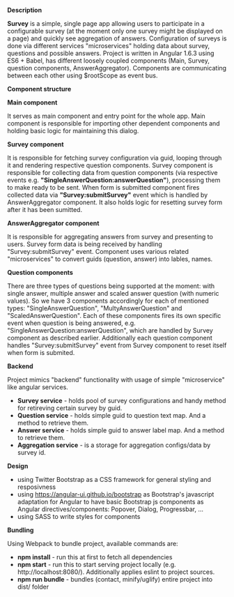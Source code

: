 **Description**

**Survey** is a simple, single page app allowing users to participate in a configurable survey (at the moment only one survey might be displayed on a page)
and quickly see aggregation of answers. Configuration of surveys is done via different services "microservices" holding data about survey, questions and possible answers.
Project is written in Angular 1.6.3 using ES6 + Babel, has different loosely coupled components (Main, Survey, question components, AnswerAggregator).
Components are communicating between each other using $rootScope as event bus.


**Component structure**

**Main component**

It serves as main component and entry point for the whole app. Main component is responsible for
importing other dependent components and holding basic logic for maintaining this dialog.

**Survey component**

It is responsible for fetching survey configuration via guid, looping through it and
rendering respective question components. Survey component is responsible for collecting data from
question components (via respective events e.g. **"SingleAnswerQuestion:answerQuestion"**),
processing them to make ready to be sent. When form is submitted component fires collected data via 
**"Survey:submitSurvey"** event which is handled by AnswerAggregator component.
It also holds logic for resetting survey form after it has been sumitted.

**AnswerAggregator component**

It is responsible for aggregating answers from survey and presenting to users. Survey form data is being received by handling
"Survey:submitSurvey" event. Component uses various related "microservices" to convert guids (question, answer) into lables, names.

**Question components**

There are three types of questions being supported at the moment: with single answer, multiple answer and
scaled answer question (with numeric values). So we have 3 components accordingly for each of mentioned types:
"SingleAnswerQuestion", "MultyAnswerQuestion" and "ScaledAnswerQuestion". Each of these components fires its own specific
event when question is being answered, e.g. "SingleAnswerQuestion:answerQuestion", which are handled by Survey component as
described earlier. Additionally each question component handles "Survey:submitSurvey" event from Survey component to reset itself
when form is submited.


**Backend**

Project mimics "backend" functionality with usage of simple "microservice" like angular services.

* **Survey service** - holds pool of survey configurations and handy method for retireving certain survey by guid.
* **Question service** - holds simple guid to question text map. And a method to retrieve them.
* **Answer service** - holds simple guid to answer label map. And a method to retrieve them.
* **Aggregation service** - is a storage for aggregation configs/data by survey id.


**Design**

* using Twitter Bootstrap as a CSS framework for general styling and resposivness
* using https://angular-ui.github.io/bootstrap as Bootstrap's javascript adaptation for Angular
to have basic Bootstrap js components as Angular directives/components: Popover, Dialog, Progressbar, ...
* using SASS to write styles for components


**Bundling**

Using Webpack to bundle project, available commands are:

* **npm install** - run this at first to fetch all dependencies
* **npm start** - run this to start serving project locally (e.g. http://localhost:8080/).
Additionally applies eslint to project sources.
* **npm run bundle** - bundles (contact, minify/uglify) entire project into dist/ folder
